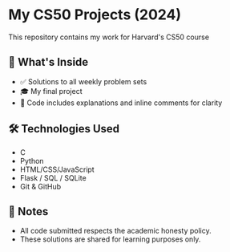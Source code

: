 # My CS50 Projects (2024)
This repository contains my work for Harvard's CS50 course

## 🚀 What's Inside
- ✅ Solutions to all weekly problem sets 
- 🎓 My final project  
- 💬 Code includes explanations and inline comments for clarity

## 🛠 Technologies Used
- C
- Python
- HTML/CSS/JavaScript 
- Flask / SQL / SQLite 
- Git & GitHub 

## 📌 Notes
- All code submitted respects the academic honesty policy.
- These solutions are shared for learning purposes only.
